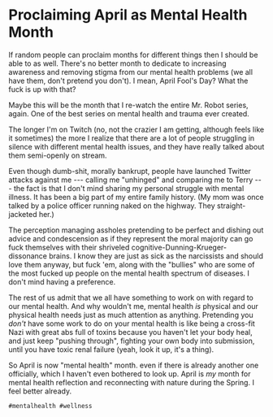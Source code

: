 # Proclaiming April as Mental Health Month

If random people can proclaim months for different things then I should
be able to as well. There's no better month to dedicate to increasing
awareness and removing stigma from our mental health problems (we all
have them, don't pretend you don't). I mean, April Fool's Day? What the
fuck is up with that?

Maybe this will be the month that I re-watch the entire Mr. Robot
series, again. One of the best series on mental health and trauma ever
created.

The longer I'm on Twitch (no, not the crazier I am getting, although
feels like it sometimes) the more I realize that there are a lot of
people struggling in silence with different mental health issues, and
they have really talked about them semi-openly on stream.

Even though dumb-shit, morally bankrupt, people have launched Twitter
attacks against me --- calling me "unhinged" and comparing me to Terry
--- the fact is that I don't mind sharing my personal struggle with
mental illness. It has been a big part of my entire family history. (My
mom was once talked by a police officer running naked on the highway.
They straight-jacketed her.)

The perception managing assholes pretending to be perfect and dishing
out advice and condescension as if they represent the moral majority can
go fuck themselves with their shriveled
cognitive-Dunning-Krueger-dissonance brains. I know they are just as
sick as the narcissists and should love them anyway, but fuck 'em, along
with the "bullies" who are some of the most fucked up people on the
mental health spectrum of diseases. I don't mind having a preference.

The rest of us admit that we all have something to work on with regard
to our mental health. And why wouldn't me, mental health *is* physical
and our physical health needs just as much attention as anything.
Pretending you *don't* have some work to do on your mental health is
like being a cross-fit Nazi with great abs full of toxins because you
haven't let your body heal, and just keep "pushing through", fighting
your own body into submission, until you have toxic renal failure (yeah,
look it up, it's a thing).

So April is now "mental health" month. even if there is already another
one officially, which I haven't even bothered to look up. April is *my*
month for mental health reflection and reconnecting with nature during
the Spring. I feel better already.

    #mentalhealth #wellness
